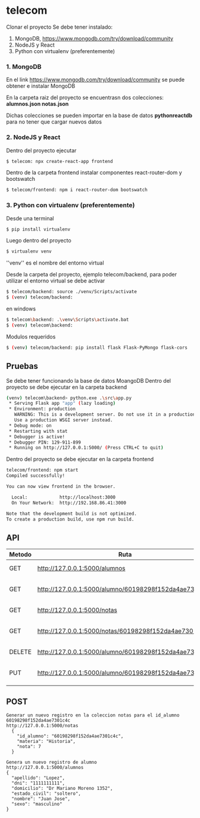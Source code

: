 # telecom

Clonar el proyecto
Se debe tener instalado:
1. MongoDB, https://www.mongodb.com/try/download/community
2. NodeJS y React
3. Python con virtualenv (preferentemente)

### 1. MongoDB
En el link https://www.mongodb.com/try/download/community se puede obtener e instalar MongoDB

En la carpeta raiz del proyecto se encuentrasn dos colecciones:
**alumnos.json
notas.json**

Dichas colecciones se pueden importar en la base de datos **pythonreactdb** para no tener que cargar nuevos datos

### 2. NodeJS y React

Dentro del proyecto ejecutar
```sh
$ telecom: npx create-react-app frontend
```

Dentro de la carpeta frontend instalar componentes react-router-dom y bootswatch
```sh
$ telecom/frontend: npm i react-router-dom bootswatch
```

### 3. Python con virtualenv (preferentemente)

Desde una terminal
```sh
$ pip install virtualenv
```      
Luego dentro del proyecto
```sh
$ virtualenv venv
```
''venv'' es el nombre del entorno virtual

Desde la carpeta del proyecto, ejemplo telecom/backend, para poder utilizar el entorno virtual se debe activar
```sh
$ telecom/backend: source ./venv/Scripts/activate
$ (venv) telecom/backend:
```
en windows
```sh
$ telecom\backend: .\venv\Scripts\activate.bat
$ (venv) telecom\backend:
```

Modulos requeridos
```sh
$ (venv) telecom/backend: pip install flask Flask-PyMongo flask-cors
```


## Pruebas
Se debe tener funcionando la base de datos MoangoDB
Dentro del proyecto se debe ejecutar en la carpeta backend
```sh
(venv) telecom\backend> python.exe .\src\app.py
 * Serving Flask app "app" (lazy loading)
 * Environment: production
   WARNING: This is a development server. Do not use it in a production deployment.
   Use a production WSGI server instead.
 * Debug mode: on
 * Restarting with stat
 * Debugger is active!
 * Debugger PIN: 129-911-899
 * Running on http://127.0.0.1:5000/ (Press CTRL+C to quit)
```

Dentro del proyecto se debe ejecutar en la carpeta frontend
```sh
telecom/frontend: npm start
Compiled successfully!

You can now view frontend in the browser.        

  Local:            http://localhost:3000        
  On Your Network:  http://192.168.86.41:3000    

Note that the development build is not optimized.
To create a production build, use npm run build. 
```

## API
| Metodo | Ruta | Respuesta |
| ------ | ------ | ------ |
| GET | http://127.0.0.1:5000/alumnos | Retorna la informacion de todos los alumnos |
| GET | http://127.0.0.1:5000/alumno/60198298f152da4ae7301c4c | Retorna la informacion del alumno con id 60198298f152da4ae7301c4c |
| GET | http://127.0.0.1:5000/notas | Retorna todas las notas en la DB |
| GET | http://127.0.0.1:5000/notas/60198298f152da4ae7301c4c | Retorna las notas del id_alumno 60198298f152da4ae7301c4c |
| DELETE | http://127.0.0.1:5000/alumno/60198298f152da4ae7301c4c | Elimina al alumno con id 60198298f152da4ae7301c4c |
| PUT | http://127.0.0.1:5000/alumno/60198298f152da4ae7301c4c | Actualiza informacion del alumno con id 60198298f152da4ae7301c4c |

## POST

```
Generar un nuevo registro en la coleccion notas para el id_alumno 60198298f152da4ae7301c4c
http://127.0.0.1:5000/notas
  {
    "id_alumno": "60198298f152da4ae7301c4c",
    "materia": "Historia",
    "nota": 7
  }
```


```
Genera un nuevo registro de alumno
http://127.0.0.1:5000/alumnos
{
  "apellido": "Lopez",
  "dni": "1111111111",
  "domicilio": "Dr Mariano Moreno 1352",
  "estado_civil": "soltero",
  "nombre": "Juan Jose",
  "sexo": "masculino"
}
```


